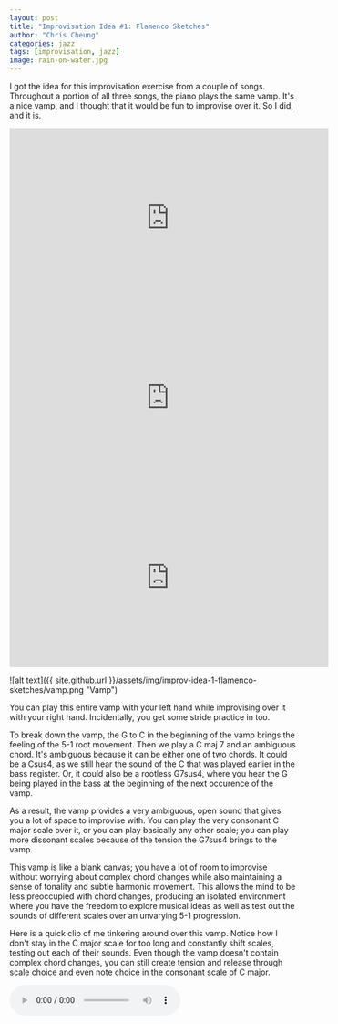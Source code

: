 ```yaml
---
layout: post
title: "Improvisation Idea #1: Flamenco Sketches"
author: "Chris Cheung"
categories: jazz
tags: [improvisation, jazz]
image: rain-on-water.jpg
---
```


I got the idea for this improvisation exercise from a couple of songs. Throughout a portion of all three songs, the piano plays the same vamp. It's a nice vamp, and I thought that it would be fun to improvise over it. So I did, and it is.

<iframe width="560" height="315" src="https://www.youtube.com/embed/F3W_alUuFkA" frameborder="0" allow="accelerometer; autoplay; encrypted-media; gyroscope; picture-in-picture" allowfullscreen></iframe>

<iframe width="560" height="315" src="https://www.youtube.com/embed/pBCS2YjtIXY" frameborder="0" allow="accelerometer; autoplay; encrypted-media; gyroscope; picture-in-picture" allowfullscreen></iframe>

<iframe width="560" height="315" src="https://www.youtube.com/embed/ThGfTO3Q1LU" frameborder="0" allow="accelerometer; autoplay; encrypted-media; gyroscope; picture-in-picture" allowfullscreen></iframe>

![alt text]({{ site.github.url }}/assets/img/improv-idea-1-flamenco-sketches/vamp.png "Vamp")

You can play this entire vamp with your left hand while improvising over it with your right hand. Incidentally, you get some stride practice in too.

To break down the vamp, the G to C in the beginning of the vamp brings the feeling of the 5-1 root movement. Then we play a C maj 7 and an ambiguous chord. It's ambiguous because it can be either one of two chords. It could be a Csus4, as we still hear the sound of the C that was played earlier in the bass register. Or, it could also be a rootless G7sus4, where you hear the G being played in the bass at the beginning of the next occurence of the vamp.

As a result, the vamp provides a very ambiguous, open sound that gives you a lot of space to improvise with. You can play the very consonant C major scale over it, or you can play basically any other scale; you can play more dissonant scales because of the tension the G7sus4 brings to the vamp. 

This vamp is like a blank canvas; you have a lot of room to improvise without worrying about complex chord changes while also maintaining a sense of tonality and subtle harmonic movement. This allows the mind to be less preoccupied with chord changes, producing an isolated environment where you have the freedom to explore musical ideas as well as test out the sounds of different scales over an unvarying 5-1 progression.

Here is a quick clip of me tinkering around over this vamp. Notice how I don't stay in the C major scale for too long and constantly shift scales, testing out each of their sounds. Even though the vamp doesn't contain complex chord changes, you can still create tension and release through scale choice and even note choice in the consonant scale of C major.

<audio src="{{site.github.url}}/assets/audio/improv-idea-1-flamenco-sketches/improv.mp3" controls></audio>